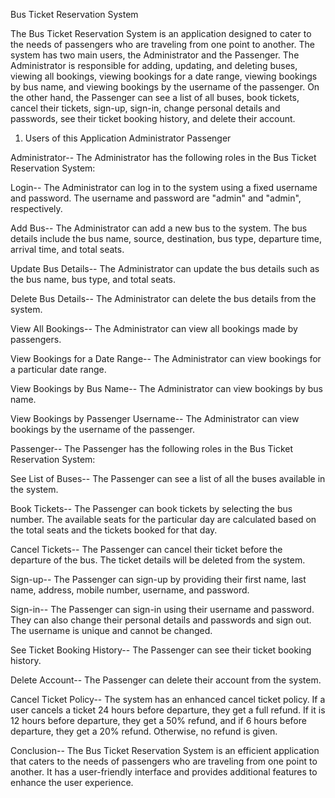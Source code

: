 Bus Ticket Reservation System

The Bus Ticket Reservation System is an application designed to cater to the needs of passengers who are traveling from one point to another. The system has two main users, the Administrator and the Passenger. The Administrator is responsible for adding, updating, and deleting buses, viewing all bookings, viewing bookings for a date range, viewing bookings by bus name, and viewing bookings by the username of the passenger. On the other hand, the Passenger can see a list of all buses, book tickets, cancel their tickets, sign-up, sign-in, change personal details and passwords, see their ticket booking history, and delete their account.

1. Users of this Application
   Administrator
   Passenger
   
   
Administrator--
        The Administrator has the following roles in the Bus Ticket Reservation System:

Login--
         The Administrator can log in to the system using a fixed username and password. The username and password are "admin" and "admin", respectively.

Add Bus--
         The Administrator can add a new bus to the system. The bus details include the bus name, source, destination, bus type, departure time, arrival time, and              total seats.

Update Bus Details--
         The Administrator can update the bus details such as the bus name, bus type, and total seats.

Delete Bus Details--
         The Administrator can delete the bus details from the system.

View All Bookings--
         The Administrator can view all bookings made by passengers.

View Bookings for a Date Range--
         The Administrator can view bookings for a particular date range.

View Bookings by Bus Name--
         The Administrator can view bookings by bus name.

View Bookings by Passenger Username--
         The Administrator can view bookings by the username of the passenger.

Passenger--
         The Passenger has the following roles in the Bus Ticket Reservation System:

See List of Buses--
         The Passenger can see a list of all the buses available in the system.

Book Tickets--
         The Passenger can book tickets by selecting the bus number. The available seats for the particular day are calculated based on the total seats and the tickets          booked for that day.

Cancel Tickets--
         The Passenger can cancel their ticket before the departure of the bus. The ticket details will be deleted from the system.

Sign-up--
         The Passenger can sign-up by providing their first name, last name, address, mobile number, username, and password.

Sign-in--
         The Passenger can sign-in using their username and password. They can also change their personal details and passwords and sign out. The username is unique             and cannot be changed.

See Ticket Booking History--
         The Passenger can see their ticket booking history.

Delete Account--
         The Passenger can delete their account from the system.


Cancel Ticket Policy--
         The system has an enhanced cancel ticket policy. If a user cancels a ticket 24 hours before departure, they get a full refund. If it is 12 hours before                departure, they get a 50% refund, and if 6 hours before departure, they get a 20% refund. Otherwise, no refund is given.


Conclusion--
         The Bus Ticket Reservation System is an efficient application that caters to the needs of passengers who are traveling from one point to another. It has a              user-friendly interface and provides additional features to enhance the user experience.
   
